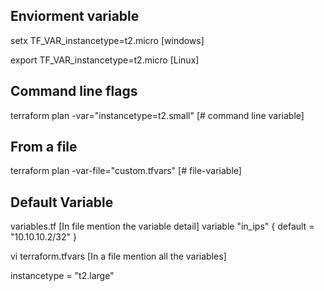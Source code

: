 ## Enviorment variable

setx TF_VAR_instancetype=t2.micro [windows]

export TF_VAR_instancetype=t2.micro [Linux]


## Command line flags
terraform plan -var="instancetype=t2.small" [# command line variable]

## From a file 

terraform plan -var-file="custom.tfvars" [# file-variable]

## Default Variable 

variables.tf [In file mention the variable detail]
variable "in_ips" {
    default = "10.10.10.2/32"
}

vi terraform.tfvars [In a file mention all the variables]

instancetype = "t2.large"






